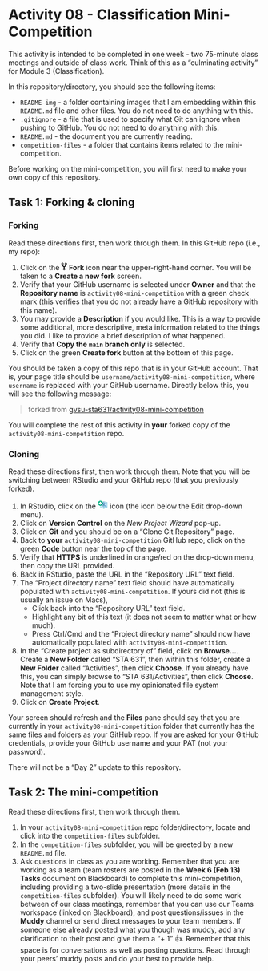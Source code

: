 Activity 08 - Classification Mini-Competition
================

This activity is intended to be completed in one week - two 75-minute
class meetings and outside of class work. Think of this as a
“culminating activity” for Module 3 (Classification).

In this repository/directory, you should see the following items:

- `README-img` - a folder containing images that I am embedding within
  this `README.md` file and other files. You do not need to do anything
  with this.
- `.gitignore` - a file that is used to specify what Git can ignore when
  pushing to GitHub. You do not need to do anything with this.
- `README.md` - the document you are currently reading.
- `competition-files` - a folder that contains items related to the
  mini-competition.

Before working on the mini-competition, you will first need to make your
own copy of this repository.

## Task 1: Forking & cloning

### Forking

Read these directions first, then work through them. In this GitHub repo
(i.e., my repo):

1.  Click on the ![fork](README-img/fork-icon.png) **Fork** icon near
    the upper-right-hand corner. You will be taken to a **Create a new
    fork** screen.
2.  Verify that your GitHub username is selected under **Owner** and
    that the **Repository name** is `activity08-mini-competition` with a
    green check mark (this verifies that you do not already have a
    GitHub repository with this name).
3.  You may provide a **Description** if you would like. This is a way
    to provide some additional, more descriptive, meta information
    related to the things you did. I like to provide a brief description
    of what happened.
4.  Verify that **Copy the `main` branch only** is selected.
5.  Click on the green **Create fork** button at the bottom of this
    page.

You should be taken a copy of this repo that is in your GitHub account.
That is, your page title should be
`username/activity08-mini-competition`, where `username` is replaced
with your GitHub username. Directly below this, you will see the
following message:

> forked from
> [gvsu-sta631/activity08-mini-competition](https://github.com/gvsu-sta631/activity08-mini-competition)

You will complete the rest of this activity in **your** forked copy of
the `activity08-mini-competition` repo.

### Cloning

Read these directions first, then work through them. Note that you will
be switching between RStudio and your GitHub repo (that you previously
forked).

1.  In RStudio, click on the
    <img src="README-img/rproj-icon.png" alt="RStudio Project" width = "20"/>
    icon (the icon below the Edit drop-down menu).
2.  Click on **Version Control** on the *New Project Wizard* pop-up.
3.  Click on **Git** and you should be on a “Clone Git Repository” page.
4.  Back to **your** `activity08-mini-competition` GitHub repo, click on
    the green **Code** button near the top of the page.
5.  Verify that **HTTPS** is underlined in orange/red on the drop-down
    menu, then copy the URL provided.
6.  Back in RStudio, paste the URL in the “Repository URL” text field.
7.  The “Project directory name” text field should have automatically
    populated with `activity08-mini-competition`. If yours did not (this
    is usually an issue on Macs),
    - Click back into the “Repository URL” text field.
    - Highlight any bit of this text (it does not seem to matter what or
      how much).
    - Press Ctrl/Cmd and the “Project directory name” should now have
      automatically populated with `activity08-mini-competition`.
8.  In the “Create project as subdirectory of” field, click on
    **Browse…**. Create a **New Folder** called “STA 631”, then within
    this folder, create a **New Folder** called “Activities”, then click
    **Choose**. If you already have this, you can simply browse to “STA
    631/Activities”, then click **Choose**. Note that I am forcing you
    to use my opinionated file system management style.
9.  Click on **Create Project**.

Your screen should refresh and the **Files** pane should say that you
are currently in your `activity08-mini-competition` folder that
currently has the same files and folders as your GitHub repo. If you are
asked for your GitHub credentials, provide your GitHub username and your
PAT (not your password).

There will not be a “Day 2” update to this repository.

## Task 2: The mini-competition

Read these directions first, then work through them.

1.  In your `activity08-mini-competition` repo folder/directory, locate
    and click into the `competition-files` subfolder.
2.  In the `competition-files` subfolder, you will be greeted by a new
    `README.md` file.
3.  Ask questions in class as you are working. Remember that you are
    working as a team (team rosters are posted in the **Week 6 (Feb 13)
    Tasks** document on Blackboard) to complete this mini-competition,
    including providing a two-slide presentation (more details in the
    `competition-files` subfolder). You will likely need to do some work
    between of our class meetings, remember that you can use our Teams
    workspace (linked on Blackboard), and post questions/issues in the
    **Muddy** channel or send direct messages to your team members. If
    someone else already posted what you though was muddy, add any
    clarification to their post and give them a “+ 1” 👍. Remember that
    this space is for conversations as well as posting questions. Read
    through your peers’ muddy posts and do your best to provide help.
